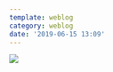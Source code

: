 ```yaml
---
template: weblog
category: weblog
date: '2019-06-15 13:09'
---
```

![](/media/tumblr_p7luy9kong1xr4697o1_1280.png)
